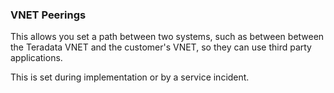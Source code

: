 ### VNET Peerings

This allows you set a path between two systems, such as between between the Teradata VNET and the customer's VNET, so they can use third party applications.

This is set during implementation or by a service incident.

